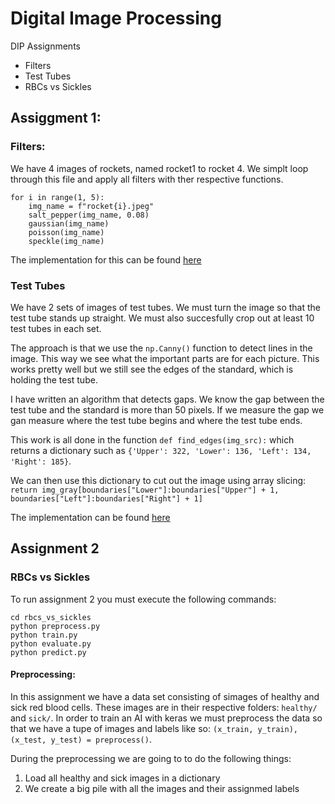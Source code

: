 # Digital Image Processing
DIP Assignments
- Filters
- Test Tubes
- RBCs vs Sickles

## Assiggment 1:

### Filters:

We have 4 images of rockets, named rocket1 to rocket 4. We simplt loop through this file and apply all filters with ther respective functions.

```
for i in range(1, 5):
    img_name = f"rocket{i}.jpeg"
    salt_pepper(img_name, 0.08)
    gaussian(img_name)
    poisson(img_name)
    speckle(img_name)
```

The implementation for this can be found [here](https://github.com/Mathuiss/digital_image_processing/blob/master/test_tubes/Assignment1%20-%20Filters/filters.ipynb)

### Test Tubes

We have 2 sets of images of test tubes. We must turn the image so that the test tube stands up straight. We must also succesfully crop out at least 10 test tubes in each set.

The approach is that we use the ```np.Canny()``` function to detect lines in the image. This way we see what the important parts are for each picture. This works pretty well but we still see the edges of the standard, which is holding the test tube.

I have written an algorithm that detects gaps. We know the gap between the test tube and the standard is more than 50 pixels. If we measure the gap we gan measure where the test tube begins and where the test tube ends.

This work is all done in the function ```def find_edges(img_src):``` which returns a dictionary such as ```{'Upper': 322, 'Lower': 136, 'Left': 134, 'Right': 185}```.

We can then use this dictionary to cut out the image using array slicing: ```return img_gray[boundaries["Lower"]:boundaries["Upper"] + 1, boundaries["Left"]:boundaries["Right"] + 1]```

The implementation can be found [here](https://github.com/Mathuiss/digital_image_processing/blob/master/test_tubes/Assignment2%20-%20TestTubes/test_tubes.ipynb)

## Assignment 2

### RBCs vs Sickles

To run assignment 2 you must execute the following commands:
```
cd rbcs_vs_sickles
python preprocess.py
python train.py
python evaluate.py
python predict.py
```

#### Preprocessing:

In this assignment we have a data set consisting of simages of healthy and sick red blood cells. These images are in their respective folders: ```healthy/``` and ```sick/```. In order to train an AI with keras we must preprocess the data so that we have a tupe of images and labels like so: ```(x_train, y_train), (x_test, y_test) = preprocess()```.

During the preprocessing we are going to to do the following things:
1. Load all healthy and sick images in a dictionary
2. We create a big pile with all the images and their assignmed labels


